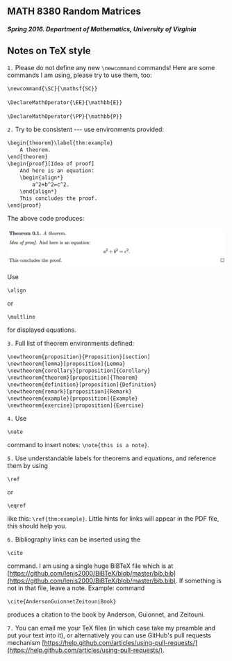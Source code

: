 ## MATH 8380 Random Matrices
##### Spring 2016. Department of Mathematics, University of Virginia

## Notes on TeX style

<code>1.</code> Please do not define any new <code>\newcommand</code> commands! Here are some commands I am using, please try to use them, too:
	
	\newcommand{\SC}{\mathsf{SC}}
	
	\DeclareMathOperator{\EE}{\mathbb{E}}
	
	\DeclareMathOperator{\PP}{\mathbb{P}}

<code>2.</code> Try to be consistent --- use environments provided:
		
	\begin{theorem}\label{thm:example}
		A theorem.		
	\end{theorem}
	\begin{proof}[Idea of proof]
		And here is an equation:
		\begin{align*}
			a^2+b^2=c^2.
		\end{align*}
		This concludes the proof.
	\end{proof}	

The above code produces:

<img src=https://github.com/lenis2000/RMT_Spring_2016/blob/master/img/notes_tex_1.png>

Use 

	\align 

or 

	\multline 

for displayed equations.

<code>3.</code> Full list of theorem environments defined:

	\newtheorem{proposition}{Proposition}[section]
	\newtheorem{lemma}[proposition]{Lemma}
	\newtheorem{corollary}[proposition]{Corollary}
	\newtheorem{theorem}[proposition]{Theorem}
	\newtheorem{definition}[proposition]{Definition}
	\newtheorem{remark}[proposition]{Remark}
	\newtheorem{example}[proposition]{Example}
	\newtheorem{exercise}[proposition]{Exercise}	


<code>4.</code> Use 
	
	\note 

command to insert notes: <code>\note{this is a note}</code>.

<code>5.</code> Use understandable labels for theorems and equations, and reference them by using 

	\ref

or 

	\eqref 

like this: <code>\ref{thm:example}</code>. Little hints for links will appear in the PDF file, this should help you.

<code>6.</code> Bibliography links can be inserted using the 

	\cite

command. I am using a single huge BiBTeX file which is at [https://github.com/lenis2000/BiBTeX/blob/master/bib.bib](https://github.com/lenis2000/BiBTeX/blob/master/bib.bib).
If something is not in that file, leave a note. 
Example: command 

	\cite{AndersonGuionnetZeitouniBook}

produces a citation to the book by Anderson, Guionnet, and Zeitouni.

<code>7.</code> You can email me your TeX files (in which case take
my preamble and put your text into it), or alternatively you can use GitHub's pull requests mechanism
[https://help.github.com/articles/using-pull-requests/](https://help.github.com/articles/using-pull-requests/).
